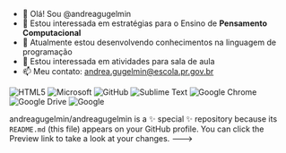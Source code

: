 - 👋 Olá! Sou @andreagugelmin
- 👀 Estou interessada em estratégias para o Ensino de **Pensamento Computacional**
- 🌱 Atualmente estou desenvolvendo conhecimentos na linguagem de programação
- 💞️ Estou interessada em atividades para sala de aula
- 📫 Meu contato: andrea.gugelmin@escola.pr.gov.br

![HTML5](https://img.shields.io/badge/html5-%23E34F26.svg?style=for-the-badge&logo=html5&logoColor=white)
![Microsoft](https://img.shields.io/badge/Microsoft-0078D4?style=for-the-badge&logo=microsoft&logoColor=white)
![GitHub](https://img.shields.io/badge/github-%23121011.svg?style=for-the-badge&logo=github&logoColor=white)
![Sublime Text](https://img.shields.io/badge/sublime_text-%23575757.svg?style=for-the-badge&logo=sublime-text&logoColor=important)
![Google Chrome](https://img.shields.io/badge/Google%20Chrome-4285F4?style=for-the-badge&logo=GoogleChrome&logoColor=white)
![Google Drive](https://img.shields.io/badge/Google%20Drive-4285F4?style=for-the-badge&logo=googledrive&logoColor=white)
![Google](https://img.shields.io/badge/google-4285F4?style=for-the-badge&logo=google&logoColor=white)

andreagugelmin/andreagugelmin is a ✨ special ✨ repository because its `README.md` (this file) appears on your GitHub profile.
You can click the Preview link to take a look at your changes.
--->

